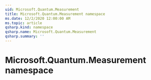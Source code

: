 ```yaml
---
uid: Microsoft.Quantum.Measurement
title: Microsoft.Quantum.Measurement namespace
ms.date: 12/2/2020 12:00:00 AM
ms.topic: article
qsharp.kind: namespace
qsharp.name: Microsoft.Quantum.Measurement
qsharp.summary: ''
---
```


# Microsoft.Quantum.Measurement namespace



